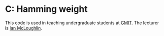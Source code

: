 # C: Hamming weight
This code is used in teaching undergraduate students at [GMIT](http://www.gmit.ie).
The lecturer is [Ian McLoughlin](https://ianmcloughlin.github.io).
